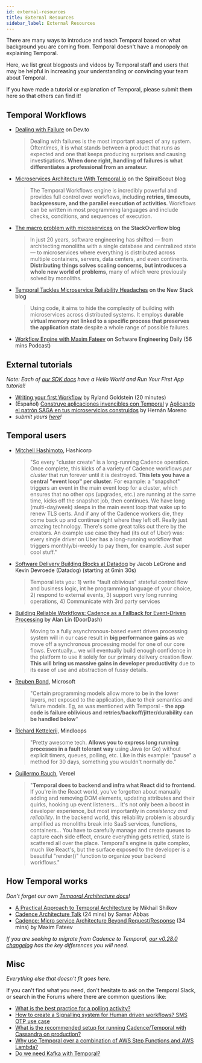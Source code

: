 ```yaml
---
id: external-resources
title: External Resources
sidebar_label: External Resources
---
```


There are many ways to introduce and teach Temporal based on what background you are coming from. Temporal doesn't have a monopoly on explaining Temporal.

Here, we list great blogposts and videos by Temporal staff and users that may be helpful in increasing your understanding or convincing your team about Temporal.

If you have made a tutorial or explanation of Temporal, please submit them here so that others can find it!

## Temporal Workflows

- [Dealing with Failure](https://dev.to/temporalio/dealing-with-failure-5adf) on Dev.to
    
    > Dealing with failures is the most important aspect of any system. Oftentimes, it is what stands between a product that runs as expected and one that keeps producing surprises and causing investigations. **When done right, handling of failures is what differentiates a professional from an amateur.**
- [Microservices Architecture With Temporal.io](https://spiralscout.com/blog/temporal-workflow-and-microservices) on the SpiralScout blog
    
    > The Temporal Workflows engine is incredibly powerful and provides full control over workflows, including **retries, timeouts, backpressure, and the parallel execution of activities**. Workflows can be written in most programming languages and include checks, conditions, and sequences of execution.
- [The macro problem with microservices](https://stackoverflow.blog/2020/11/23/the-macro-problem-with-microservices/) on the StackOverflow blog

    > In just 20 years, software engineering has shifted — from architecting monoliths with a single database and centralized state — to microservices where everything is distributed across multiple containers, servers, data centers, and even continents. **Distributing things solves scaling concerns, but introduces a whole new world of problems**, many of which were previously solved by monoliths.
- [Temporal Tackles Microservice Reliability Headaches](https://thenewstack.io/temporal-tackles-microservice-reliability-headaches/) on the New Stack blog

    > Using code, it aims to hide the complexity of building with microservices across distributed systems. It employs **durable virtual memory not linked to a specific process that preserves the application state** despite a whole range of possible failures.

- [Workflow Engine with Maxim Fateev](https://www.listennotes.com/podcasts/software/cadence-ubers-workflow-nNoaPiSfk7v/)  on Software Engineering Daily (56 mins Podcast)

## External tutorials

*Note: Each of [our SDK docs](/docs/sdks-introduction) have a Hello World and Run Your First App tutorial!*

- [Writing your first Workflow](https://www.youtube.com/watch?v=taKrIWt6KMY&feature=youtu.be) by Ryland Goldstein (20 minutes) 
- (Español) [Construye aplicaciones invencibles con Temporal](https://sistecma.github.io/2021/02/04/aplicaciones-invencibles-con-temporal.html) y [Aplicando el patrón SAGA en tus microservicios construidos](https://sistecma.github.io/2021/03/04/aplicando-saga-en-microservicios-con-temporal.html) by Hernán Moreno
- *submit yours [here](https://github.com/temporalio/documentation/edit/master/docs/external-resources.md)!*

## Temporal users

- [Mitchell Hashimoto](https://twitter.com/mitchellh/status/1316510643030114304?s=20), Hashicorp
    
    > "So every "cluster create" is a long-running Cadence operation. Once complete, this kicks of a variety of Cadence workflows _per cluster_ that run forever until it is destroyed. **This lets you have a central "event loop" per cluster.** For example: a "snapshot" triggers an event in the main event loop for a cluster, which ensures that no other ops (upgrades, etc.) are running at the same time, kicks off the snapshot job, then continues. We have long (multi-day/week) sleeps in the main event loop that wake up to renew TLS certs. And if any of the Cadence workers die, they come back up and continue right where they left off. Really just amazing technology. There's some great talks out there by the creators. An example use case they had (its out of Uber) was: every single driver on Uber has a long-running workflow that triggers monthly/bi-weekly to pay them, for example. Just super cool stuff."

- [Software Delivery Building Blocks at Datadog](https://www.youtube.com/watch?v=eWFpl-nzGsY&feature=youtu.be) by Jacob LeGrone and Kevin Devroede (Datadog) (starting at 6min 30s)

    > Temporal lets you: 1) write "fault oblivious" stateful control flow and business logic, int he programming language of your choice, 2) respond to external events, 3) support very long running operations, 4) Communicate with 3rd party services

- [Building Reliable Workflows: Cadence as a Fallback for Event-Driven Processing](https://doordash.engineering/2020/08/14/workflows-cadence-event-driven-processing/) by Alan Lin (DoorDash)
    
    > Moving to a fully asynchronous-based event driven processing system will in our case result in **big performance gains** as we move off a synchronous processing model for one of our core flows. Eventually... we will eventually build enough confidence in the platform to use it solely for our primary delivery creation flow. **This will bring us massive gains in developer productivity** due to its ease of use and abstraction of fussy details.
- [Reuben Bond](https://twitter.com/reubenbond/status/1338901280090025985?s=20), Microsoft
    
    > "Certain programming models allow more to be in the lower layers, not exposed to the application, due to their semantics and failure models. Eg, as was mentioned with Temporal - **the app code is failure oblivious and retries/backoff/jitter/durability can be handled below**"
- [Richard Kettelerij](https://twitter.com/rkettelerij/status/1320477838156435456?s=20), Mindloops
    
    > "Pretty awesome tech. **Allows you to express long running processes in a fault tolerant way** using Java (or Go) without explicit timers, queues, polling, etc. Like in this example: "pause" a method for 30 days, something you wouldn't normally do."
- [Guillermo Rauch](https://twitter.com/rauchg/status/1316808665370820609?s=20), Vercel
    
    > "**Temporal does to backend and infra what React did to frontend.** If you're in the React world, you've forgotten about manually adding and removing DOM elements, updating attributes and their quirks, hooking up event listeners… It's not only been a boost in developer experience, but most importantly in *consistency and reliability*. In the backend world, this reliability problem is absurdly amplified as monoliths break into SaaS services, functions, containers… You have to carefully manage and create queues to capture each side effect, ensure everything gets retried, state is scattered all over the place. Temporal's engine is quite complex, much like React's, but the surface exposed to the developer is a beautiful "render()" function to organize your backend workflows."

## How Temporal works

*Don't forget our own [Temporal Architecture docs](/docs/server-architecture/)!*

- [A Practical Approach to Temporal Architecture](https://mikhail.io/2020/10/practical-approach-to-temporal-architecture/) by Mikhail Shilkov
- [Cadence Architecture Talk](https://www.youtube.com/watch?v=5M5eiNBUf4Q) (24 mins) by Samar Abbas
- [Cadence: Micro service Architecture Beyond Request/Response](https://www.youtube.com/watch?v=BJwFxqdSx4Y) (34 mins) by Maxim Fateev

*If you are seeking to migrate from Cadence to Temporal, [our v0.28.0 changelog](https://docs.temporal.io/blog/temporal-v0.28.0-changelog/) has the key differences you will need.*

## Misc

*Everything else that doesn't fit goes here.*

If you can't find what you need, don't hesitate to ask on the Temporal Slack, or search in the Forums where there are common questions like:

- [What is the best practice for a polling activity?](https://community.temporal.io/t/what-is-the-best-practice-for-a-polling-activity/328)
- [How to create a Signalling system for Human driven workflows? SMS OTP use case](https://community.temporal.io/t/signalling-system-human-driven-workflows/160)
- [What is the recommended setup for running Cadence/Temporal with Cassandra on production?](https://community.temporal.io/t/what-is-the-recommended-setup-for-running-cadence-temporal-with-cassandra-on-production/556)
- [Why use Temporal over a combination of AWS Step Functions and AWS Lambda?](https://community.temporal.io/t/why-use-temporal-over-a-combination-of-aws-step-functions-and-aws-lambda/342)
- [Do we need Kafka with Temporal?](https://community.temporal.io/t/temporal-and-kafka/410)
